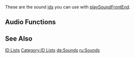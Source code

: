 These are the sound [ids](/docs/id.md "wikilink") you can use with [playSoundFrontEnd](/docs/playsoundfrontend.md "wikilink").

Audio Functions
---------------

See Also
--------

[ID Lists](/docs/id.md "wikilink") [Category:ID Lists](/docs/category-id_lists.md "wikilink") [de:Sounds](/docs/de-sounds.md "wikilink") [ru:Sounds](/docs/ru-sounds.md "wikilink")
